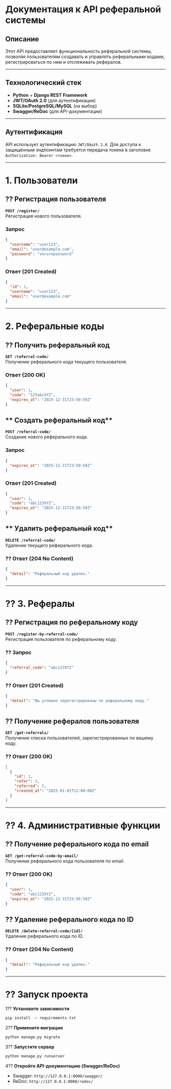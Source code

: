#  **Документация к API реферальной системы**

##  **Описание**
Этот API предоставляет функциональность реферальной системы, позволяя пользователям создавать и управлять реферальными кодами, регистрироваться по ним и отслеживать рефералов.

---
##  **Технологический стек**
- **Python** + **Django REST Framework**
- **JWT/OAuth 2.0** (для аутентификации)
- **SQLite/PostgreSQL/MySQL** (на выбор)
- **Swagger/ReDoc** (для API-документации)

---

##  **Аутентификация**
API использует аутентификацию `JWT/OAuth 2.0`. Для доступа к защищённым эндпоинтам требуется передача токена в заголовке `Authorization: Bearer <токен>`.

---

#  **1. Пользователи**
## **?? Регистрация пользователя**
**`POST /register/`**  
Регистрация нового пользователя.

###  **Запрос**
```json
{
  "username": "user123",
  "email": "user@example.com",
  "password": "securepassword"
}
```
###  **Ответ (201 Created)**
```json
{
  "id": 1,
  "username": "user123",
  "email": "user@example.com"
}
```

---

#  **2. Реферальные коды**
## **?? Получить реферальный код**
**`GET /referral-code/`**  
Получение реферального кода текущего пользователя.

###  **Ответ (200 OK)**
```json
{
  "user": 1,
  "code": "123abcXYZ",
  "expires_at": "2025-12-31T23:59:59Z"
}
```

## ** Создать реферальный код**
**`POST /referral-code/`**  
Создание нового реферального кода.

###  **Запрос**
```json
{
  "expires_at": "2025-12-31T23:59:59Z"
}
```

###  **Ответ (201 Created)**
```json
{
  "user": 1,
  "code": "abc123XYZ",
  "expires_at": "2025-12-31T23:59:59Z"
}
```

## ** Удалить реферальный код**
**`DELETE /referral-code/`**  
Удаление текущего реферального кода.

### ?? **Ответ (204 No Content)**
```json
{
  "detail": "Реферальный код удален."
}
```

---

# ?? **3. Рефералы**
## **?? Регистрация по реферальному коду**
**`POST /register-by-referral-code/`**  
Регистрация пользователя по реферальному коду.

### ?? **Запрос**
```json
{
  "referral_code": "abc123XYZ"
}
```

### ?? **Ответ (201 Created)**
```json
{
  "detail": "Вы успешно зарегистрированы по реферальному коду."
}
```

## **?? Получение рефералов пользователя**
**`GET /get-referrals/`**  
Получение списка пользователей, зарегистрированных по вашему коду.

### ?? **Ответ (200 OK)**
```json
[
  {
    "id": 1,
    "refer": 3,
    "referred": 5,
    "created_at": "2025-01-01T12:00:00Z"
  }
]
```

---

# ?? **4. Административные функции**
## **?? Получение реферального кода по email**
**`GET /get-referral-code-by-email/`**  
Получение реферального кода пользователя по email.

### ?? **Ответ (200 OK)**
```json
{
  "user": 1,
  "code": "abc123XYZ",
  "expires_at": "2025-12-31T23:59:59Z"
}
```

## **?? Удаление реферального кода по ID**
**`DELETE /delete-referral-code/{id}/`**  
Удаление реферального кода по ID.

### ?? **Ответ (204 No Content)**
```json
{
  "detail": "Реферальный код удален."
}
```

---

# ?? **Запуск проекта**
1?? **Установите зависимости**  
```bash
pip install -r requirements.txt
```
2?? **Примените миграции**  
```bash
python manage.py migrate
```
3?? **Запустите сервер**  
```bash
python manage.py runserver
```
4?? **Откройте API-документацию (Swagger/ReDoc)**
- Swagger: `http://127.0.0.1:8000/swagger/`
- ReDoc: `http://127.0.0.1:8000/redoc/`
